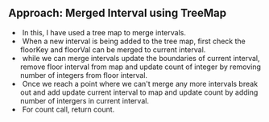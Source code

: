 ## Approach: Merged Interval using TreeMap
*  In this, I have used a tree map to merge intervals.
*  When a new interval is being added to the tree map, first check the floorKey and floorVal can be merged to current interval.
*  while we can merge intervals update the boundaries of current interval, remove floor interval from map and update count of integer by removing number of integers from floor interval.
*  Once we reach a point where we can't merge any more intervals break out and add update current interval to map and update count by adding number of intergers in current interval.
*  For count call, return count.
​
###